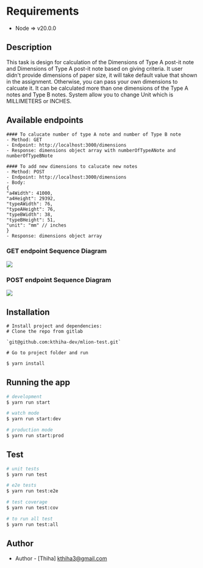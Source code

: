 # Requirements

- Node => v20.0.0

## Description

This task is design for calculation of the Dimensions of Type A post-it note and Dimensions of Type A post-it note based on giving criteria. It user didn't provide dimensions of paper size, it will take default value that shown in the assignment. Otherwise, you can pass your own dimensions to calcuate it. It can be calculated more than one dimensions of the Type A notes and Type B notes. System allow you to change Unit which is MILLIMETERS or INCHES.

## Available endpoints

    #### To calucate number of type A note and number of Type B note
    - Method: GET
    - Endpoint: http://localhost:3000/dimensions
    - Response: dimensions object array with numberOfTypeANote and numberOfTypeBNote

    #### To add new dimensions to calucate new notes
    - Method: POST
    - Endpoint: http://localhost:3000/dimensions
    - Body:
    {
    "a4Width": 41000,
    "a4Height": 29392,
    "typeAWidth": 76,
    "typeAHeight": 76,
    "typeBWidth": 38,
    "typeBHeight": 51,
    "unit": "mm" // inches
    }
    - Response: dimensions object array

### GET endpoint Sequence Diagram

[![](https://mermaid.ink/img/pako:eNqVkT1PxDAMhv-KlfkKJ8YMJ8EdYmBA4srWxaQuRCROSRzE6XT_nUQtVHwsJIvj13leWz4qE3pSWiV6zcSGdhafIvqOoZwRo1hjR2SBh0Txd3YbWGJw7i9tT_HNGuq43ipWRLPZLH803FfbJCABDDqTHQoVyEgReuuJkw2c4Oa6hfPlPdEWTGHOXhq26By0AXaf1bMCQ4hfFiU9MWbxB2Buw-M7cPaPpZcwQHsYqbkE5H4Kr2AMSRorwEEofecVYB22zic58v9QZ3CxXsPdrVopT9Gj7ct-jtWgU_JMnjqlS9hjfOlUx6dSh1nC_sBGaYmZViqPfZlg3qXSA7pEpw-L-6qI?type=png)](https://mermaid.live/edit#pako:eNqVkT1PxDAMhv-KlfkKJ8YMJ8EdYmBA4srWxaQuRCROSRzE6XT_nUQtVHwsJIvj13leWz4qE3pSWiV6zcSGdhafIvqOoZwRo1hjR2SBh0Txd3YbWGJw7i9tT_HNGuq43ipWRLPZLH803FfbJCABDDqTHQoVyEgReuuJkw2c4Oa6hfPlPdEWTGHOXhq26By0AXaf1bMCQ4hfFiU9MWbxB2Buw-M7cPaPpZcwQHsYqbkE5H4Kr2AMSRorwEEofecVYB22zic58v9QZ3CxXsPdrVopT9Gj7ct-jtWgU_JMnjqlS9hjfOlUx6dSh1nC_sBGaYmZViqPfZlg3qXSA7pEpw-L-6qI)

### POST endpoint Sequence Diagram

[![](https://mermaid.ink/img/pako:eNp1UsluwjAQ_ZWRz1SlVU8-ILVwBzX0UuUyiqdg4SUdO6AK8e-1s5ColDnN8t6bxT6LyisSUgT6bshVtNK4Y7Slg2Q1ctSVrtFF-AjEt9mld5G9Mf_VVtqSC9q71XZ9Wy2Ij7qi0nWlLP-wWIx6El6VAkenxKqJQQ1qATbrYguPY6JTQBNBB3A-whGNVhJe5nN4QwXvebcQO1i2sUtqOR1TQoXGQPRwnTnbFHLDaJthTOFdQl5OQrH3JyBmz2ApBNxRRyAT6C61P9O0Td6yjUZSj5riN03Yt-f7e6cp_jrb8_wJlkwYqVcllxwxE5bYolbph5xzoRRxT5ZKIZOrkA-lKN0l4bCJvvhxlZCRG5qJpk7DDr9JyC9MS85EevlP74f48gs7ttQn?type=png)](https://mermaid.live/edit#pako:eNp1UsluwjAQ_ZWRz1SlVU8-ILVwBzX0UuUyiqdg4SUdO6AK8e-1s5ColDnN8t6bxT6LyisSUgT6bshVtNK4Y7Slg2Q1ctSVrtFF-AjEt9mld5G9Mf_VVtqSC9q71XZ9Wy2Ij7qi0nWlLP-wWIx6El6VAkenxKqJQQ1qATbrYguPY6JTQBNBB3A-whGNVhJe5nN4QwXvebcQO1i2sUtqOR1TQoXGQPRwnTnbFHLDaJthTOFdQl5OQrH3JyBmz2ApBNxRRyAT6C61P9O0Td6yjUZSj5riN03Yt-f7e6cp_jrb8_wJlkwYqVcllxwxE5bYolbph5xzoRRxT5ZKIZOrkA-lKN0l4bCJvvhxlZCRG5qJpk7DDr9JyC9MS85EevlP74f48gs7ttQn)

## Installation

    # Install project and dependencies:
    # Clone the repo from gitlab

    `git@github.com:kthiha-dev/mlion-test.git`

    # Go to project folder and run

```bash
$ yarn install
```

## Running the app

```bash
# development
$ yarn run start

# watch mode
$ yarn run start:dev

# production mode
$ yarn run start:prod
```

## Test

```bash
# unit tests
$ yarn run test

# e2e tests
$ yarn run test:e2e

# test coverage
$ yarn run test:cov

# to run all test
$ yarn run test:all
```

## Author

- Author - [Thiha] kthiha3@gmail.com
